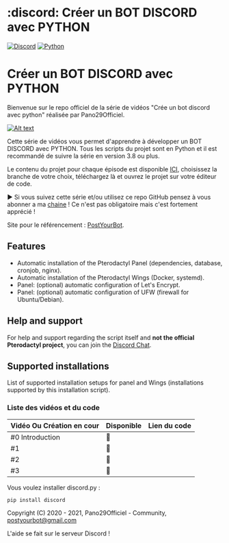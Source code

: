 # :discord: Créer un BOT DISCORD avec PYTHON

[![Discord](https://img.shields.io/discord/702114006399189062?label=&logo=discord&logoColor=ffffff&color=7389D8&labelColor=6A7EC2)](https://pterodactyl-installer.se/discord)
[![Python](https://img.shields.io/pypi/dm/discord?logo=python&logoColor=fff)](https://python.org)

# Créer un BOT DISCORD avec PYTHON

Bienvenue sur le repo officiel de la série de vidéos "Crée un bot discord avec python" réalisée par Pano29Officiel.

[![Alt text](https://cdn.discordapp.com/attachments/775770838309404722/856615611094663188/baniere_parent.png)](http://www.pano29officiel.tk)

Cette série de vidéos vous permet d'apprendre à développer un BOT DISCORD avec PYTHON. Tous les scripts du projet sont en Python et il est recommandé de suivre la série en version 3.8 ou plus.

Le contenu du projet pour chaque épisode est disponible [ICI](https://github.com/Pano29Officiel/bot-discord-python/tree/master/episodes), choisissez la branche de votre choix, téléchargez là et ouvrez le projet sur votre éditeur de code.

► Si vous suivez cette série et/ou utilisez ce repo GitHub pensez à vous abonner a ma [chaine](https://bitly.com/Pano29YTB) ! Ce n'est pas obligatoire mais c'est fortement apprécié !


Site pour le référencement : [PostYourBot](https://www.pano29officiel.tk/).

## Features

- Automatic installation of the Pterodactyl Panel (dependencies, database, cronjob, nginx).
- Automatic installation of the Pterodactyl Wings (Docker, systemd).
- Panel: (optional) automatic configuration of Let's Encrypt.
- Panel: (optional) automatic configuration of UFW (firewall for Ubuntu/Debian).

## Help and support

For help and support regarding the script itself and **not the official Pterodactyl project**, you can join the [Discord Chat](https://pterodactyl-installer.se/discord).

## Supported installations

List of supported installation setups for panel and Wings (installations supported by this installation script).

### Liste des vidéos et du code

| Vidéo Ou Création en cour | Disponible  | Lien du code |
| ------------------------- | ----------- | ------------ |
| #0 Introduction           | :red_circle:|              |
| #1                        | :red_circle:|              |
| #2                        | :red_circle:|              |
| #3                        | :red_circle:|              |

Vous voulez installer discord.py :
```python
pip install discord
```

Copyright (C) 2020 - 2021, Pano29Officiel - Community, <postyourbot@gmail.com>

L'aide se fait sur le serveur Discord !








